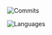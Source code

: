 ![Commits](https://github-readme-stats.vercel.app/api?username=shayannosrat&show_icons=true&count_private=true&include_all_commits=true&custom_title=github%20stats)

![Languages](https://github-readme-stats.vercel.app/api/top-langs/?username=shayannosrat&hide=shell,lua,html&langs_count=10&layout=compact&custom_title=languages)
